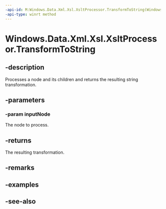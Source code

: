 ----api-id: M:Windows.Data.Xml.Xsl.XsltProcessor.TransformToString(Windows.Data.Xml.Dom.IXmlNode)
-api-type: winrt method
---<!-- Method syntaxpublic string TransformToString(Windows.Data.Xml.Dom.IXmlNode inputNode)--># Windows.Data.Xml.Xsl.XsltProcessor.TransformToString## -descriptionProcesses a node and its children and returns the resulting string transformation.## -parameters### -param inputNodeThe node to process.## -returnsThe resulting transformation.## -remarks## -examples## -see-also